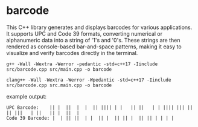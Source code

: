 # barcode
This C++ library generates and displays barcodes for various applications. It supports UPC and Code 39 formats, converting numerical or alphanumeric data into a string of '1's and '0's. These strings are then rendered as console-based bar-and-space patterns, making it easy to visualize and verify barcodes directly in the terminal.

```shell
g++ -Wall -Wextra -Werror -pedantic -std=c++17 -Iinclude src/barcode.cpp src/main.cpp -o barcode
```

```shell
clang++ -Wall -Wextra -Werror -Wpedantic -std=c++17 -Iinclude src/barcode.cpp src.main.cpp -o barcode
```

example output:

```shell
UPC Barcode:    || |  ||  |  |  || |||| | |   || ||   | | |||| ||| || || |||   | ||   || |  ||  |
Code 39 Barcode: |  | || ||  | |  || |  || || |  || || | | | |
```
